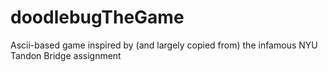 # doodlebugTheGame
Ascii-based game inspired by (and largely copied from) the infamous NYU Tandon Bridge assignment
